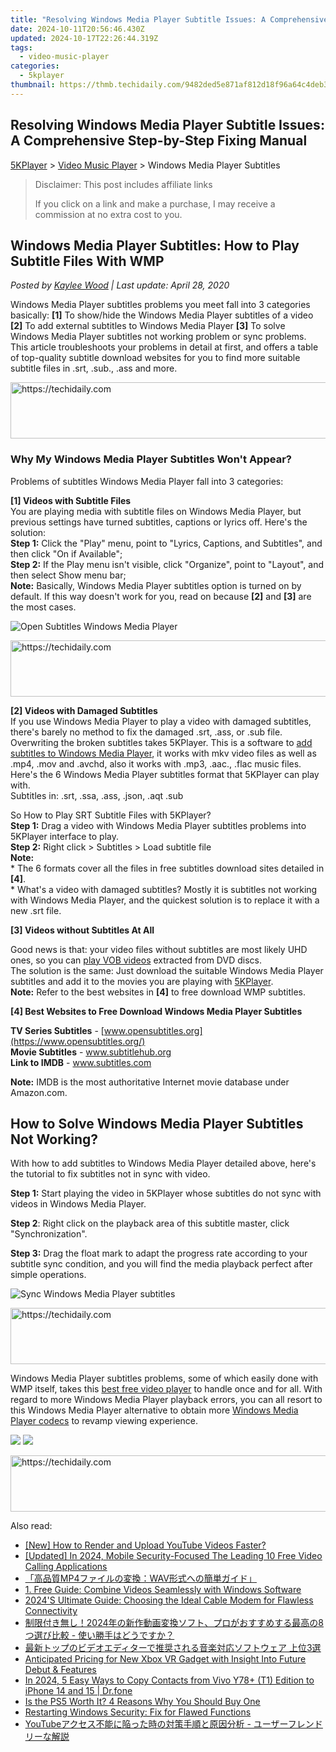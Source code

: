 ```yaml
---
title: "Resolving Windows Media Player Subtitle Issues: A Comprehensive Step-by-Step Fixing Manual"
date: 2024-10-11T20:56:46.430Z
updated: 2024-10-17T22:26:44.319Z
tags:
  - video-music-player
categories:
  - 5kplayer
thumbnail: https://thmb.techidaily.com/9482ded5e871af812d18f96a64c4deb315943988e9201916667eb608e7a9ffd3.jpg
---
```


## Resolving Windows Media Player Subtitle Issues: A Comprehensive Step-by-Step Fixing Manual

[5KPlayer](https://tools.techidaily.com/5kplayer/products/) \> [Video Music Player](https://tools.techidaily.com/5kplayer/video-music-player/) \> Windows Media Player Subtitles

>  Disclaimer: This post includes affiliate links
>
>  If you click on a link and make a purchase, I may receive a commission at no extra cost to you.
>

## Windows Media Player Subtitles: How to Play Subtitle Files With WMP

 _Posted by [Kaylee Wood](https://www.quora.com/profile/Amanda-Hu-21) | Last update: April 28, 2020_

Windows Media Player subtitles problems you meet fall into 3 categories basically: **\[1\]** To show/hide the Windows Media Player subtitles of a video **\[2\]** To add external subtitles to Windows Media Player **\[3\]** To solve Windows Media Player subtitles not working problem or sync problems. This article troubleshoots your problems in detail at first, and offers a table of top-quality subtitle download websites for you to find more suitable subtitle files in .srt, .sub., .ass and more.

<!-- affiliate ads begin -->
<a href="https://appsumo.8odi.net/c/5597632/2144284/7443" target="_top" id="2144284">
  <img src="//a.impactradius-go.com/display-ad/7443-2144284" border="0" alt="https://techidaily.com" width="728" height="90"/>
</a>
<img height="0" width="0" src="https://appsumo.8odi.net/i/5597632/2144284/7443" style="position:absolute;visibility:hidden;" border="0" />
<!-- affiliate ads end -->

### Why My Windows Media Player Subtitles Won't Appear?

Problems of subtitles Windows Media Player fall into 3 categories:

**\[1\] Videos with Subtitle Files**  
You are playing media with subtitle files on Windows Media Player, but previous settings have turned subtitles, captions or lyrics off. Here's the solution:  
 **Step 1:**  Click the "Play" menu, point to "Lyrics, Captions, and Subtitles", and then click "On if Available";  
 **Step 2:** If the Play menu isn't visible, click "Organize", point to "Layout", and then select Show menu bar;  
**Note:**  Basically, Windows Media Player subtitles option is turned on by default. If this way doesn't work for you, read on because **\[2\]** and **\[3\]** are the most cases. 

![Open Subtitles Windows Media Player](https://www.5kplayer.com/video-music-player/img/5kplayer-wmp-subtitles-yxt-092501.png) 

<!-- affiliate ads begin -->
<a href="https://ephamedtechinc.pxf.io/c/5597632/2136620/26400" target="_top" id="2136620">
  <img src="//a.impactradius-go.com/display-ad/26400-2136620" border="0" alt="https://techidaily.com" width="728" height="90"/>
</a>
<img height="0" width="0" src="https://ephamedtechinc.pxf.io/i/5597632/2136620/26400" style="position:absolute;visibility:hidden;" border="0" />
<!-- affiliate ads end -->

**\[2\] Videos with Damaged Subtitles**  
 If you use Windows Media Player to play a video with damaged subtitles, there's barely no method to fix the damaged .srt, .ass, or .sub file.   
 Overwriting the broken subtitles takes 5KPlayer. This is a software to [add subtitles to Windows Media Player](https://tools.techidaily.com/5kplayer/video-music-player/), it works with mkv video files as well as .mp4, .mov and .avchd, also it works with .mp3, .aac., .flac music files. Here's the 6 Windows Media Player subtitles format that 5KPlayer can play with.  
 Subtitles in: .srt, .ssa, .ass, .json, .aqt .sub

So How to Play SRT Subtitle Files with 5KPlayer?  
**Step 1:** Drag a video with Windows Media Player subtitles problems into 5KPlayer interface to play.  
**Step 2:** Right click > Subtitles > Load subtitle file  
**Note:**   
 \* The 6 formats cover all the files in free subtitles download sites detailed in **\[4\]**.  
 \* What's a video with damaged subtitles? Mostly it is subtitles not working with Windows Media Player, and the quickest solution is to replace it with a new .srt file.

**\[3\] Videos without Subtitles At All**  
  
 Good news is that: your video files without subtitles are most likely UHD ones, so you can [play VOB videos](https://tools.techidaily.com/5kplayer/video-music-player/) extracted from DVD discs.  
 The solution is the same: Just download the suitable Windows Media Player subtitles and add it to the movies you are playing with [5KPlayer](https://tools.techidaily.com/5kplayer/products/).  
**Note:** Refer to the best websites in **\[4\]** to free download WMP subtitles.

**\[4\] Best Websites to Free Download Windows Media Player Subtitles**

**TV Series Subtitles** \- [www.opensubtitles.org](https://www.opensubtitles.org/)  
**Movie Subtitles** \- www.subtitlehub.org  
**Link to IMDB**  \- www.subtitles.com

**Note:** IMDB is the most authoritative Internet movie database under Amazon.com.

## How to Solve Windows Media Player Subtitles Not Working?

With how to add subtitles to Windows Media Player detailed above, here's the tutorial to fix subtitles not in sync with video.

**Step 1:** Start playing the video in 5KPlayer whose subtitles do not sync with videos in Windows Media Player.

**Step 2**: Right click on the playback area of this subtitle master, click "Synchronization".

**Step 3:** Drag the float mark to adapt the progress rate according to your subtitle sync condition, and you will find the media playback perfect after simple operations.

![Sync Windows Media Player subtitles](https://www.5kplayer.com/video-music-player/img/5kplayer-how-to-add-subtitles-zjy-0420002.jpg) 

<!-- affiliate ads begin -->
<a href="https://appsumo.8odi.net/c/5597632/2043855/7443" target="_top" id="2043855">
  <img src="//a.impactradius-go.com/display-ad/7443-2043855" border="0" alt="https://techidaily.com" width="728" height="90"/>
</a>
<img height="0" width="0" src="https://appsumo.8odi.net/i/5597632/2043855/7443" style="position:absolute;visibility:hidden;" border="0" />
<!-- affiliate ads end -->

Windows Media Player subtitles problems, some of which easily done with WMP itself, takes this [best free video player](https://tools.techidaily.com/5kplayer/video-music-player/) to handle once and for all. With regard to more Windows Media Player playback errors, you can all resort to this Windows Media Player alternative to obtain more [Windows Media Player codecs](https://tools.techidaily.com/5kplayer/video-music-player/) to revamp viewing experience.

[![](https://www.5kplayer.com/video-music-player/../button/freedownwhitewin.png)](https://tools.techidaily.com/5kplayer/products/) [![](https://www.5kplayer.com/video-music-player/../button/freedownwhitemac.png)](https://tools.techidaily.com/5kplayer/products/)

<!-- affiliate ads begin -->
<a href="https://ephamedtechinc.pxf.io/c/5597632/2137214/26400" target="_top" id="2137214">
  <img src="//a.impactradius-go.com/display-ad/26400-2137214" border="0" alt="https://techidaily.com" width="728" height="90"/>
</a>
<img height="0" width="0" src="https://ephamedtechinc.pxf.io/i/5597632/2137214/26400" style="position:absolute;visibility:hidden;" border="0" />
<!-- affiliate ads end -->

<ins class="adsbygoogle"
     style="display:block"
     data-ad-format="autorelaxed"
     data-ad-client="ca-pub-7571918770474297"
     data-ad-slot="1223367746"></ins>

<ins class="adsbygoogle"
     style="display:block"
     data-ad-client="ca-pub-7571918770474297"
     data-ad-slot="8358498916"
     data-ad-format="auto"
     data-full-width-responsive="true"></ins>

<span class="atpl-alsoreadstyle">Also read:</span>
<div><ul>
<li><a href="https://youtube-help.techidaily.com/new-how-to-render-and-upload-youtube-videos-faster/"><u>[New] How to Render and Upload YouTube Videos Faster?</u></a></li>
<li><a href="https://digital-screen-recording.techidaily.com/updated-in-2024-mobile-security-focused-the-leading-10-free-video-calling-applications/"><u>[Updated] In 2024, Mobile Security-Focused The Leading 10 Free Video Calling Applications</u></a></li>
<li><a href="https://video-creation-software.techidaily.com/1726029125979-mp4wav/"><u>「高品質MP4ファイルの変換：WAV形式への簡単ガイド」</u></a></li>
<li><a href="https://video-creation-software.techidaily.com/1-free-guide-combine-videos-seamlessly-with-windows-software/"><u>1. Free Guide: Combine Videos Seamlessly with Windows Software</u></a></li>
<li><a href="https://buynow-reviews.techidaily.com/2024s-ultimate-guide-choosing-the-ideal-cable-modem-for-flawless-connectivity/"><u>2024'S Ultimate Guide: Choosing the Ideal Cable Modem for Flawless Connectivity</u></a></li>
<li><a href="https://video-creation-software.techidaily.com/1726029784551-20248/"><u>制限付き無し！2024年の新作動画変換ソフト、プロがおすすめする最高の8つ選び比較 - 使い勝手はどうですか？</u></a></li>
<li><a href="https://video-creation-software.techidaily.com/1726028245481-3/"><u>最新トップのビデオエディターで推奨される音楽対応ソフトウェア 上位3選</u></a></li>
<li><a href="https://tech-recovery.techidaily.com/anticipated-pricing-for-new-xbox-vr-gadget-with-insight-into-future-debut-and-features/"><u>Anticipated Pricing for New Xbox VR Gadget with Insight Into Future Debut & Features</u></a></li>
<li><a href="https://android-transfer.techidaily.com/in-2024-5-easy-ways-to-copy-contacts-from-vivo-y78plus-t1-edition-to-iphone-14-and-15-drfone-by-drfone-transfer-from-android-transfer-from-android/"><u>In 2024, 5 Easy Ways to Copy Contacts from Vivo Y78+ (T1) Edition to iPhone 14 and 15 | Dr.fone</u></a></li>
<li><a href="https://tech-recovery.techidaily.com/is-the-ps5-worth-it-4-reasons-why-you-should-buy-one/"><u>Is the PS5 Worth It? 4 Reasons Why You Should Buy One</u></a></li>
<li><a href="https://windows11.techidaily.com/restarting-windows-security-fix-for-flawed-functions/"><u>Restarting Windows Security: Fix for Flawed Functions</u></a></li>
<li><a href="https://video-creation-software.techidaily.com/1726028972003-youtube/"><u>YouTubeアクセス不能に陥った時の対策手順と原因分析 - ユーザーフレンドリーな解説</u></a></li>
</ul></div>

